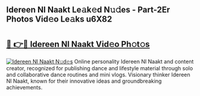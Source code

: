 ## Idereen Nl Naakt Le𝚊k𝚎d N𝚞𝚍es - Part-2Er Photos Vid𝚎o Le𝚊ks u6X82

# <h2><a href="http://fb2kvn.evod.top/?m=Idereen+Nl+Naakt">🔗 👉🔴 Idereen Nl Naakt Vid𝚎o Ph𝚘t𝚘s</a></h2>

[![Idereen Nl Naakt N𝚞d𝚎s](https://i.imgur.com/8V9OHl7.gif)](http://fb2kvn.evod.top/?m=Idereen+Nl+Naakt)
Online personality Idereen Nl Naakt and content creator, recognized for publishing dance and lifestyle material through solo and collaborative dance routines and mini vlogs. Visionary thinker Idereen Nl Naakt, known for their innovative ideas and groundbreaking achievements. 

